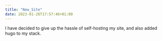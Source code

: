 ```yaml
---
title: "New_Site"
date: 2023-01-26T17:57:46+01:00
---
```

I have decided to give up the hassle of self-hosting my site, and also added hugo to my stack.

